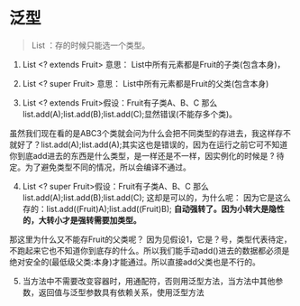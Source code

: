 # 泛型

> List ：存的时候只能选一个类型。

1. List <? extends Fruit> 意思： List中所有元素都是Fruit的子类(包含本身)，

2. List <? super Fruit> 意思： List中所有元素都是Fruit的父类(包含本身)

3. List <? extends Fruit>假设：Fruit有子类A、B、C 那么 list.add(A);list.add(B);list.add(C);显然错误(不能存多个类)。

虽然我们现在看的是ABC3个类就会问为什么会把不同类型的存进去，我这样存不就好了？list.add(A);list.add(A);其实这也是错误的，因为在运行之前它可不知道你到底add进去的东西是什么类型，是一样还是不一样，因实例化的时候是 ? 待定。为了避免类型不同的情况，所以会编译不通过。

4. List <? super Fruit>假设：Fruit有子类A、B、C 那么 list.add(A);list.add(B);list.add(C); 这却是可以的，为什么呢：
因为它是这么存的：list.add((Fruit)A);list.add((Fruit)B); **自动强转了。因为小转大是隐性的，大转小才是强转需要加类型。**

那这里为什么又不能存Fruit的父类呢？ 因为见假设1，它是？号，类型代表待定，不跑起来它也不知道你到底存的什么。所以我们能手动add()进去的数据都必须是绝对安全的(最低级父类:本身)才能通过。所以直接add父类也是不行的。

5. 当方法中不需要改变容器时，用通配符，否则用泛型方法，当方法中其他参数，返回值与泛型参数具有依赖关系，使用泛型方法
